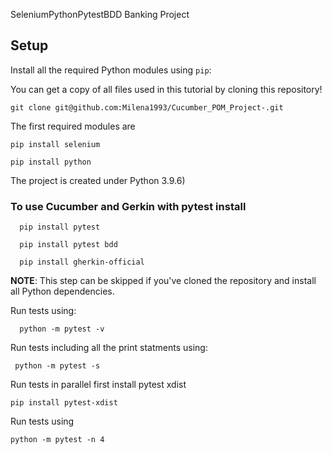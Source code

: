 SeleniumPythonPytestBDD Banking Project 

## Setup

Install all the required Python modules using `pip`:

You can get a copy of all files used in this tutorial by cloning this repository!

```shell
git clone git@github.com:Milena1993/Cucumber_POM_Project-.git
```
The first required modules are

```shell
pip install selenium
```
```shell
pip install python
```
The project is created under Python 3.9.6)

### To use Cucumber and Gerkin with pytest install 

```shell
  pip install pytest 
```
```shell
  pip install pytest bdd
```
```shell
  pip install gherkin-official
```
**NOTE**: This step can be skipped if you've cloned the repository and install all Python dependencies.

Run tests using: 
```shell
  python -m pytest -v 
```
Run tests including all the print statments using:
```shell
 python -m pytest -s 
```
Run tests in parallel first install pytest xdist 
```shell
pip install pytest-xdist
```
Run tests using 
```shell
python -m pytest -n 4
```
